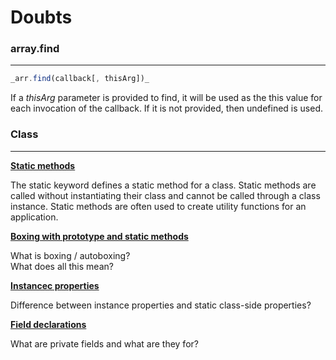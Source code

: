 # Doubts

### array.find
___

```javascript
_arr.find(callback[, thisArg])_
```

If a _thisArg_ parameter is provided to find, it will be used as the this value for each invocation of the callback. If it is not provided, then undefined is used.

### Class
___

[**Static methods**](https://developer.mozilla.org/en-US/docs/Web/JavaScript/Reference/Classes#Static_methods)

   The static keyword defines a static method for a class. Static methods are called without instantiating their class and cannot be called through a class instance. Static methods are often used to create utility functions for an application.

[**Boxing with prototype and static methods**](https://developer.mozilla.org/en-US/docs/Web/JavaScript/Reference/Classes#Boxing_with_prototype_and_static_methods)

   What is boxing / autoboxing?  
   What does all this mean?

[**Instancec properties**](https://developer.mozilla.org/en-US/docs/Web/JavaScript/Reference/Classes#Instance_properties)

   Difference between instance properties and static class-side properties?

[**Field declarations**](https://developer.mozilla.org/en-US/docs/Web/JavaScript/Reference/Classes#Field_declarations)

   What are private fields and what are they for?  
